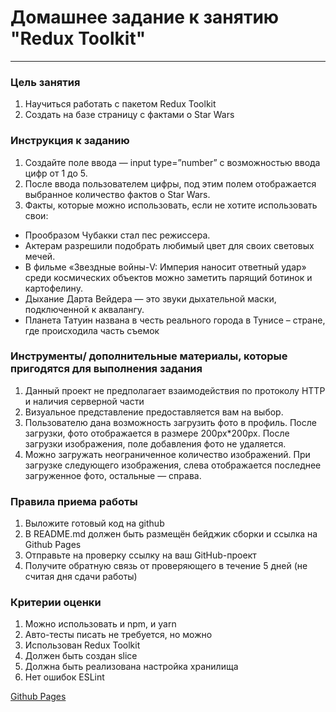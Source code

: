 

# Домашнее задание к занятию "Redux Toolkit"


---

### Цель занятия

1. Научиться работать с пакетом Redux Toolkit
2. Создать на базе страницу с фактами о Star Wars

### Инструкция к заданию

1. Создайте поле ввода — input type=”number” с возможностью ввода цифр от 1 до 5.
2. После ввода пользователем цифры, под этим полем отображается выбранное количество фактов о Star Wars.
3. Факты, которые можно использовать, если не хотите использовать свои:
- Прообразом Чубакки стал пес режиссера.
- Актерам разрешили подобрать любимый цвет для своих световых мечей.
- В фильме «Звездные войны-V: Империя наносит ответный удар» среди космических объектов можно заметить парящий ботинок и картофелину.
- Дыхание Дарта Вейдера — это звуки дыхательной маски, подключенной к аквалангу.
- Планета Татуин названа в честь реального города в Тунисе – стране, где происходила часть съемок

### Инструменты/ дополнительные материалы, которые пригодятся для выполнения задания

1. Данный проект не предполагает взаимодействия по протоколу HTTP и наличия серверной части
2. Визуальное представление предоставляется вам на выбор.
3. Пользователю дана возможность загрузить фото в профиль. После загрузки, фото отображается в размере 200px*200px. После загрузки изображения, поле добавления фото не удаляется.
4. Можно загружать неограниченное количество изображений. При загрузке следующего изображения, слева отображается последнее загруженное фото, остальные — справа.

### Правила приема работы

1. Выложите готовый код на github
2. В README.md должен быть размещён бейджик сборки и ссылка на Github Pages
3. Отправьте на проверку ссылку на ваш GitHub-проект
4. Получите обратную связь от проверяющего в течение 5 дней (не считая дня сдачи работы)

### Критерии оценки

1. Можно использовать и npm, и yarn
2. Авто-тесты писать не требуется, но можно
3. Использован Redux Toolkit
4. Должен быть создан slice
5. Должна быть реализована настройка хранилища
6. Нет ошибок ESLint





<a href="">Github Pages</a>